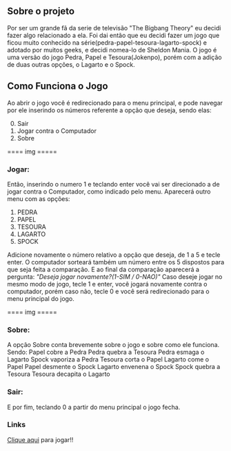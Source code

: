 <h2>Sobre o projeto</h2>

Por ser um grande fã da serie de televisão "The Bigbang Theory" eu decidi fazer algo relacionado a ela. Foi dai então que eu decidi fazer um jogo que ficou muito conhecido na série(pedra-papel-tesoura-lagarto-spock) e adotado por muitos geeks, e decidi nomea-lo de Sheldon Mania. O jogo é uma versão do jogo Pedra, Papel e Tesoura(Jokenpo), porém com a adição de duas outras opções, o Lagarto e o Spock.


<h2>Como Funciona o Jogo</h2>

Ao abrir o jogo você é redirecionado para o menu principal, e pode navegar por ele inserindo os números referente a opção que deseja, sendo elas:

0. Sair
1. Jogar contra o Computador
2. Sobre

==== img =====

<h3>Jogar:</h3>

Então, inserindo o numero 1 e teclando enter você vai ser direcionado a de jogar contra o Computador, como indicado pelo menu.
Aparecerá outro menu com as opções:
1. PEDRA
2. PAPEL
3. TESOURA
4. LAGARTO
5. SPOCK

Adicione novamente o número relativo a opção que deseja, de 1 a 5 e tecle enter. O computador sorteará também um número entre os
5 dispostos para que seja feita a comparação. E ao final da comparação aparecerá a pergunta: <i>"Deseja jogar novamente?(1-SIM / 0-NAO)"</i>
Caso deseje jogar no mesmo modo de jogo, tecle 1 e enter, você jogará novamente contra o computador, porém caso não, tecle 0 e você
será redirecionado para o menu principal do jogo.

==== img =====

<h3>Sobre:</h3>

A opção Sobre conta brevemente sobre o jogo e sobre como ele funciona. Sendo:
Papel cobre a Pedra
Pedra quebra a Tesoura
Pedra esmaga o Lagarto
Spock vaporiza a Pedra
Tesoura corta o Papel
Lagarto come o Papel
Papel desmente o Spock
Lagarto envenena o Spock
Spock quebra a Tesoura
Tesoura decapita o Lagarto

<h3>Sair:</h3>

E por fim, teclando 0 a partir do menu principal o jogo fecha.

<h3>Links</h3>
<a href="#">Clique aqui</a> para jogar!!
